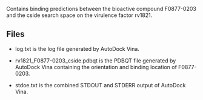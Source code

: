 Contains binding predictions between the bioactive compound F0877-0203 and the cside search space on the virulence factor rv1821.

## Files

- log.txt is the log file generated by AutoDock Vina.

- rv1821_F0877-0203_cside.pdbqt is the PDBQT file generated by AutoDock Vina containing the orientation and binding location of F0877-0203.

- stdoe.txt is the combined STDOUT and STDERR output of AutoDock Vina.

